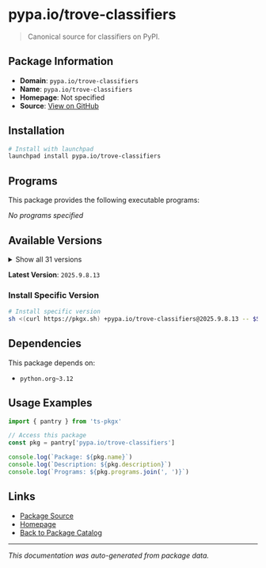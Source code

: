 # pypa.io/trove-classifiers

> Canonical source for classifiers on PyPI.

## Package Information

- **Domain**: `pypa.io/trove-classifiers`
- **Name**: `pypa.io/trove-classifiers`
- **Homepage**: Not specified
- **Source**: [View on GitHub](https://github.com/pkgxdev/pantry/tree/main/projects/pypa.io/trove-classifiers/package.yml)

## Installation

```bash
# Install with launchpad
launchpad install pypa.io/trove-classifiers
```

## Programs

This package provides the following executable programs:

*No programs specified*

## Available Versions

<details>
<summary>Show all 31 versions</summary>

- `2025.9.8.13`, `2025.8.6.13`, `2025.8.26.11`, `2025.5.9.12`, `2025.5.8.15`
- `2025.5.8.13`, `2025.5.7.19`, `2025.5.1.12`, `2025.4.28.22`, `2025.4.11.15`
- `2025.3.3.18`, `2025.3.19.19`, `2025.3.13.13`, `2025.2.18.16`, `2025.1.7.14`
- `2025.1.6.15`, `2025.1.15.22`, `2025.1.10.15`, `2024.9.12`, `2024.7.2`
- `2024.7.1`, `2024.5.22`, `2024.5.17`, `2024.4.10`, `2024.3.25`
- `2024.3.3`, `2024.10.21.16`, `2024.10.14`, `2024.10.13`, `2024.10.12`
- `2024.10.11`

</details>

**Latest Version**: `2025.9.8.13`

### Install Specific Version

```bash
# Install specific version
sh <(curl https://pkgx.sh) +pypa.io/trove-classifiers@2025.9.8.13 -- $SHELL -i
```

## Dependencies

This package depends on:

- `python.org~3.12`

## Usage Examples

```typescript
import { pantry } from 'ts-pkgx'

// Access this package
const pkg = pantry['pypa.io/trove-classifiers']

console.log(`Package: ${pkg.name}`)
console.log(`Description: ${pkg.description}`)
console.log(`Programs: ${pkg.programs.join(', ')}`)
```

## Links

- [Package Source](https://github.com/pkgxdev/pantry/tree/main/projects/pypa.io/trove-classifiers/package.yml)
- [Homepage](#)
- [Back to Package Catalog](../../../package-catalog.md)

---

*This documentation was auto-generated from package data.*
